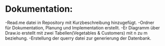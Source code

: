 # Dokumentation:
-Read.me datei in Repository mit Kurzbeschreibung hinzugefügt.
-Ordner für Dokumentation, Planung und Implementation erstellt.
-Er Diagramm über Draw.io erstellt mit zwei Tabellen(Vegetables & Customers) mit n zu m beziehung.
-Erstellung der querry datei zur generierung der Datenbank.
